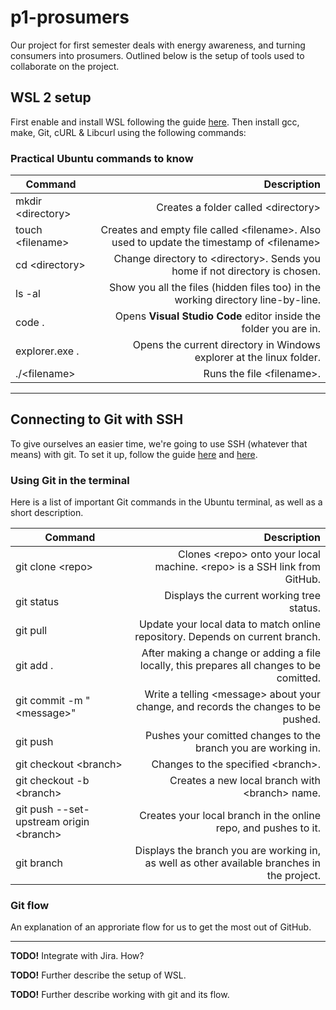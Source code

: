# p1-prosumers
Our project for first semester deals with energy awareness, and turning consumers into prosumers.
Outlined below is the setup of tools used to collaborate on the project.

## WSL 2 setup
First enable and install WSL following the guide [here](https://docs.microsoft.com/en-us/windows/wsl/install-win10).
Then install gcc, make, Git, cURL & Libcurl using the following commands:

### Practical Ubuntu commands to know
| Command | Description |
|---|--:|
| mkdir \<directory> | Creates a folder called \<directory> |
| touch \<filename> | Creates and empty file called \<filename>. Also used to update the timestamp of \<filename> |
| cd \<directory> | Change directory to \<directory>. Sends you home if not directory is chosen. |
| ls -al | Show you all the files (hidden files too) in the working directory line-by-line. |
| code . | Opens **Visual Studio Code** editor inside the folder you are in. |
| explorer.exe . | Opens the current directory in Windows explorer at the linux folder. |
| ./\<filename> | Runs the file \<filename>. |

***

## Connecting to Git with SSH
To give ourselves an easier time, we're going to use SSH (whatever that means) with git.
To set it up, follow the guide [here](https://docs.github.com/en/free-pro-team@latest/github/authenticating-to-github/generating-a-new-ssh-key-and-adding-it-to-the-ssh-agent) and [here](https://docs.github.com/en/free-pro-team@latest/github/authenticating-to-github/adding-a-new-ssh-key-to-your-github-account).

### Using Git in the terminal
Here is a list of important Git commands in the Ubuntu terminal, as well as a short description. 

| Command | Description |
|---|--:|
| git clone \<repo> | Clones \<repo> onto your local machine. \<repo> is a SSH link from GitHub. |
| git status | Displays the current working tree status. |
| git pull | Update your local data to match online repository. Depends on current branch. |
| git add . | After making a change or adding a file locally, this prepares all changes to be comitted. |
| git commit -m "\<message>" | Write a telling \<message> about your change, and records the changes to be pushed. |
| git push | Pushes your comitted changes to the branch you are working in. |
| git checkout \<branch> | Changes to the specified \<branch>. |
| git checkout -b \<branch> | Creates a new local branch with \<branch> name. |
| git push --set-upstream origin \<branch> | Creates your local branch in the online repo, and pushes to it. |
| git branch | Displays the branch you are working in, as well as other available branches in the project. |

### Git flow
An explanation of an approriate flow for us to get the most out of GitHub.

***

**TODO!** Integrate with Jira. How?

**TODO!** Further describe the setup of WSL.

**TODO!** Further describe working with git and its flow.
